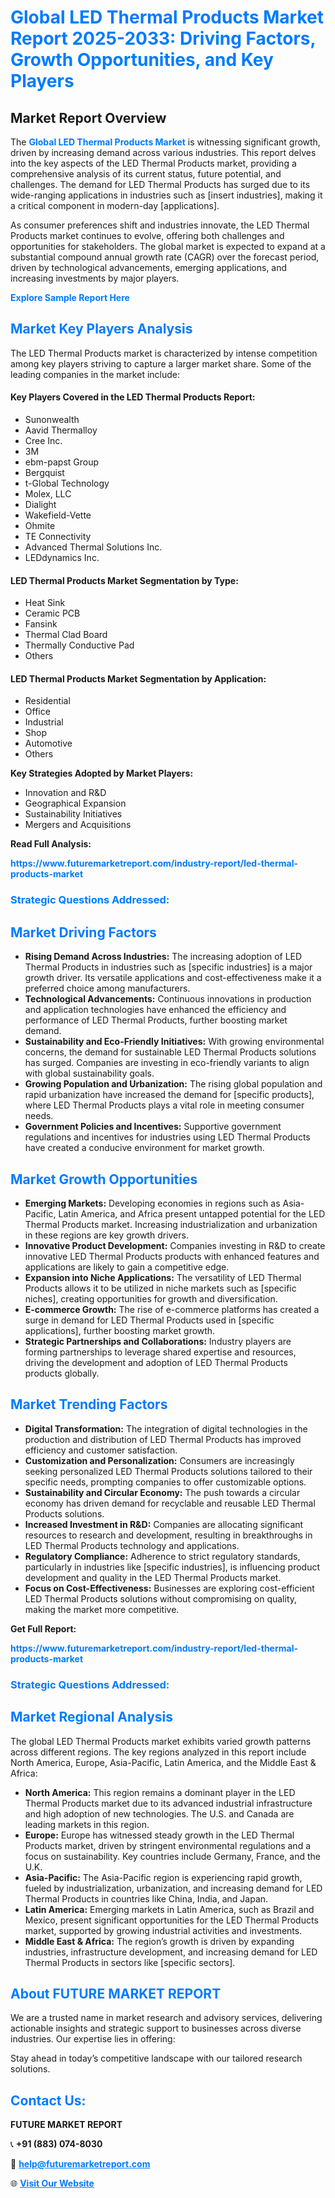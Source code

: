 <h1 style="color: #007BFF;">Global LED Thermal Products Market Report 2025-2033: Driving Factors, Growth Opportunities, and Key Players</h1>

<section id="overview">
<h2>Market Report Overview</h2>
<p>The <a href="https://www.futuremarketreport.com/industry-report/led-thermal-products-market" style="color: #007BFF; text-decoration: none;"><strong>Global LED Thermal Products Market</strong></a> is witnessing significant growth, driven by increasing demand across various industries. This report delves into the key aspects of the LED Thermal Products market, providing a comprehensive analysis of its current status, future potential, and challenges. The demand for LED Thermal Products has surged due to its wide-ranging applications in industries such as [insert industries], making it a critical component in modern-day [applications].</p>
<p>As consumer preferences shift and industries innovate, the LED Thermal Products market continues to evolve, offering both challenges and opportunities for stakeholders. The global market is expected to expand at a substantial compound annual growth rate (CAGR) over the forecast period, driven by technological advancements, emerging applications, and increasing investments by major players.</p>
</section>

<section id="overview">
<p><a href="https://www.futuremarketreport.com/request-sample/reportId=96616" style="color: #007BFF; text-decoration: none;"><strong>Explore Sample Report Here</strong></a></p>
</section>

<section id="key-players">
<h2 style="color: #007BFF;">Market Key Players Analysis</h2>
<p>The LED Thermal Products market is characterized by intense competition among key players striving to capture a larger market share. Some of the leading companies in the market include:</p>
<h4>Key Players Covered in the LED Thermal Products Report:</h4>
<ul><li>Sunonwealth</li><li>Aavid Thermalloy</li><li>Cree Inc.</li><li>3M</li><li>ebm-papst Group</li><li>Bergquist</li><li>t-Global Technology</li><li>Molex, LLC</li><li>Dialight</li><li>Wakefield-Vette</li><li>Ohmite</li><li>TE Connectivity</li><li>Advanced Thermal Solutions Inc.</li><li>LEDdynamics Inc.</li></ul>
<h4>LED Thermal Products Market Segmentation by Type:</h4>
<ul><li>Heat Sink</li><li>Ceramic PCB</li><li>Fansink</li><li>Thermal Clad Board</li><li>Thermally Conductive Pad</li><li>Others</li></ul>

<h4>LED Thermal Products Market Segmentation by Application:</h4>
<ul><li>Residential</li><li>Office</li><li>Industrial</li><li>Shop</li><li>Automotive</li><li>Others</li></ul>
<p><strong>Key Strategies Adopted by Market Players:</strong></p>
<ul>
<li>Innovation and R&D</li>
<li>Geographical Expansion</li>
<li>Sustainability Initiatives</li>
<li>Mergers and Acquisitions</li>
</ul>
</section>

<section>
<p><strong>Read Full Analysis: </strong></p><a href="https://www.futuremarketreport.com/industry-report/led-thermal-products-market" style="color: #007BFF; text-decoration: none;"><strong>https://www.futuremarketreport.com/industry-report/led-thermal-products-market</strong></a>
<h3 style="color: #007BFF;">Strategic Questions Addressed:</h3>
</section>

<section id="driving-factors">
<h2 style="color: #007BFF;">Market Driving Factors</h2>
<ul>
<li><strong>Rising Demand Across Industries:</strong> The increasing adoption of LED Thermal Products in industries such as [specific industries] is a major growth driver. Its versatile applications and cost-effectiveness make it a preferred choice among manufacturers.</li>
<li><strong>Technological Advancements:</strong> Continuous innovations in production and application technologies have enhanced the efficiency and performance of LED Thermal Products, further boosting market demand.</li>
<li><strong>Sustainability and Eco-Friendly Initiatives:</strong> With growing environmental concerns, the demand for sustainable LED Thermal Products solutions has surged. Companies are investing in eco-friendly variants to align with global sustainability goals.</li>
<li><strong>Growing Population and Urbanization:</strong> The rising global population and rapid urbanization have increased the demand for [specific products], where LED Thermal Products plays a vital role in meeting consumer needs.</li>
<li><strong>Government Policies and Incentives:</strong> Supportive government regulations and incentives for industries using LED Thermal Products have created a conducive environment for market growth.</li>
</ul>
</section>

<section id="growth-opportunities">
<h2 style="color: #007BFF;">Market Growth Opportunities</h2>
<ul>
<li><strong>Emerging Markets:</strong> Developing economies in regions such as Asia-Pacific, Latin America, and Africa present untapped potential for the LED Thermal Products market. Increasing industrialization and urbanization in these regions are key growth drivers.</li>
<li><strong>Innovative Product Development:</strong> Companies investing in R&D to create innovative LED Thermal Products products with enhanced features and applications are likely to gain a competitive edge.</li>
<li><strong>Expansion into Niche Applications:</strong> The versatility of LED Thermal Products allows it to be utilized in niche markets such as [specific niches], creating opportunities for growth and diversification.</li>
<li><strong>E-commerce Growth:</strong> The rise of e-commerce platforms has created a surge in demand for LED Thermal Products used in [specific applications], further boosting market growth.</li>
<li><strong>Strategic Partnerships and Collaborations:</strong> Industry players are forming partnerships to leverage shared expertise and resources, driving the development and adoption of LED Thermal Products products globally.</li>
</ul>
</section>

<section id="trending-factors">
<h2 style="color: #007BFF;">Market Trending Factors</h2>
<ul>
<li><strong>Digital Transformation:</strong> The integration of digital technologies in the production and distribution of LED Thermal Products has improved efficiency and customer satisfaction.</li>
<li><strong>Customization and Personalization:</strong> Consumers are increasingly seeking personalized LED Thermal Products solutions tailored to their specific needs, prompting companies to offer customizable options.</li>
<li><strong>Sustainability and Circular Economy:</strong> The push towards a circular economy has driven demand for recyclable and reusable LED Thermal Products solutions.</li>
<li><strong>Increased Investment in R&D:</strong> Companies are allocating significant resources to research and development, resulting in breakthroughs in LED Thermal Products technology and applications.</li>
<li><strong>Regulatory Compliance:</strong> Adherence to strict regulatory standards, particularly in industries like [specific industries], is influencing product development and quality in the LED Thermal Products market.</li>
<li><strong>Focus on Cost-Effectiveness:</strong> Businesses are exploring cost-efficient LED Thermal Products solutions without compromising on quality, making the market more competitive.</li>
</ul>
</section>

<section>
<p><strong>Get Full Report: </strong></p><a href="https://www.futuremarketreport.com/industry-report/led-thermal-products-market" style="color: #007BFF; text-decoration: none;"><strong>https://www.futuremarketreport.com/industry-report/led-thermal-products-market</strong></a>
<h3 style="color: #007BFF;">Strategic Questions Addressed:</h3>
</section>


<section id="regional-analysis">
<h2 style="color: #007BFF;">Market Regional Analysis</h2>
<p>The global LED Thermal Products market exhibits varied growth patterns across different regions. The key regions analyzed in this report include North America, Europe, Asia-Pacific, Latin America, and the Middle East & Africa:</p>
<ul>
<li><strong>North America:</strong> This region remains a dominant player in the LED Thermal Products market due to its advanced industrial infrastructure and high adoption of new technologies. The U.S. and Canada are leading markets in this region.</li>
<li><strong>Europe:</strong> Europe has witnessed steady growth in the LED Thermal Products market, driven by stringent environmental regulations and a focus on sustainability. Key countries include Germany, France, and the U.K.</li>
<li><strong>Asia-Pacific:</strong> The Asia-Pacific region is experiencing rapid growth, fueled by industrialization, urbanization, and increasing demand for LED Thermal Products in countries like China, India, and Japan.</li>
<li><strong>Latin America:</strong> Emerging markets in Latin America, such as Brazil and Mexico, present significant opportunities for the LED Thermal Products market, supported by growing industrial activities and investments.</li>
<li><strong>Middle East & Africa:</strong> The region’s growth is driven by expanding industries, infrastructure development, and increasing demand for LED Thermal Products in sectors like [specific sectors].</li>
</ul>
</section>

<footer>
<h2 style="color: #007BFF;">About FUTURE MARKET REPORT</h2>
<p>We are a trusted name in market research and advisory services, delivering actionable insights and strategic support to businesses across diverse industries. Our expertise lies in offering:</p>

<p>Stay ahead in today’s competitive landscape with our tailored research solutions.</p>

<h2 style="color: #007BFF;">Contact Us:</h2>
<p><strong>FUTURE MARKET REPORT</strong></p>
<p>📞 <strong>+91 (883) 074-8030</strong></p>
<p>📧 <strong><a href="mailto:help@futuremarketreport.com" style="color: #007BFF;">help@futuremarketreport.com</a></strong></p>
<p>🌐 <strong><a href="https://www.futuremarketreport.com/" style="color: #007BFF;">Visit Our Website</a></strong></p>
</footer>